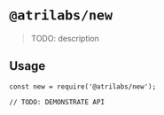 # `@atrilabs/new`

> TODO: description

## Usage

```
const new = require('@atrilabs/new');

// TODO: DEMONSTRATE API
```
